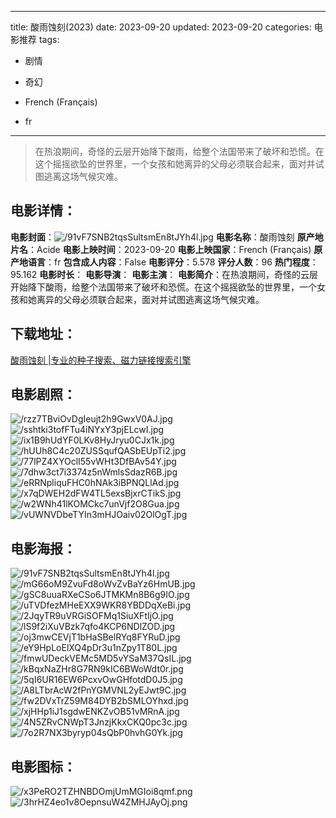 
---
title: 酸雨蚀刻(2023)
date: 2023-09-20
updated: 2023-09-20
categories: 电影推荐
tags:
- 剧情
- 奇幻

- French (Français)
- fr
---


> 在热浪期间，奇怪的云层开始降下酸雨，给整个法国带来了破坏和恐慌。在这个摇摇欲坠的世界里，一个女孩和她离异的父母必须联合起来，面对并试图逃离这场气候灾难。

## **电影详情**：

**电影封面**：<img src="https://image.tmdb.org/t/p/w200/91vF7SNB2tqsSultsmEn8tJYh4l.jpg" alt="/91vF7SNB2tqsSultsmEn8tJYh4l.jpg" title="/91vF7SNB2tqsSultsmEn8tJYh4l.jpg">
**电影名称**：酸雨蚀刻
**原产地片名**：Acide
**电影上映时间**：2023-09-20
**电影上映国家**：French (Français)
**原产地语言**：fr
**包含成人内容**：False
**电影评分**：5.578
**评分人数**：96
**热门程度**：95.162
**电影时长**：
**电影导演**：
**电影主演**：
**电影简介**：在热浪期间，奇怪的云层开始降下酸雨，给整个法国带来了破坏和恐慌。在这个摇摇欲坠的世界里，一个女孩和她离异的父母必须联合起来，面对并试图逃离这场气候灾难。

## **下载地址**：
[酸雨蚀刻 |专业的种子搜索、磁力链接搜索引擎](https://movie.amd794.com:2083/?search=Acide&ordering=&mode=match_phrase&page_size=10&page=1)
 

## **电影剧照**：
<img src="https://image.tmdb.org/t/p/original/rzz7TBviOvDgIeujt2h9GwxV0AJ.jpg" alt="/rzz7TBviOvDgIeujt2h9GwxV0AJ.jpg" title="/rzz7TBviOvDgIeujt2h9GwxV0AJ.jpg"><img src="https://image.tmdb.org/t/p/original/sshtki3tofFTu4iNYxY3pjELcwI.jpg" alt="/sshtki3tofFTu4iNYxY3pjELcwI.jpg" title="/sshtki3tofFTu4iNYxY3pjELcwI.jpg"><img src="https://image.tmdb.org/t/p/original/ix1B9hUdYF0LKv8HyJryu0CJx1k.jpg" alt="/ix1B9hUdYF0LKv8HyJryu0CJx1k.jpg" title="/ix1B9hUdYF0LKv8HyJryu0CJx1k.jpg"><img src="https://image.tmdb.org/t/p/original/hUUh8C4c20ZUSSqufQASbEUpTi2.jpg" alt="/hUUh8C4c20ZUSSqufQASbEUpTi2.jpg" title="/hUUh8C4c20ZUSSqufQASbEUpTi2.jpg"><img src="https://image.tmdb.org/t/p/original/77lPZ4XYOclI55vWHt3DfBAv54Y.jpg" alt="/77lPZ4XYOclI55vWHt3DfBAv54Y.jpg" title="/77lPZ4XYOclI55vWHt3DfBAv54Y.jpg"><img src="https://image.tmdb.org/t/p/original/7dhw3ct7i3374z5nWmlsSdazR6B.jpg" alt="/7dhw3ct7i3374z5nWmlsSdazR6B.jpg" title="/7dhw3ct7i3374z5nWmlsSdazR6B.jpg"><img src="https://image.tmdb.org/t/p/original/eRRNpliquFHC0hNAk3iBPNQLlAd.jpg" alt="/eRRNpliquFHC0hNAk3iBPNQLlAd.jpg" title="/eRRNpliquFHC0hNAk3iBPNQLlAd.jpg"><img src="https://image.tmdb.org/t/p/original/x7qDWEH2dFW4TL5exsBjxrCTikS.jpg" alt="/x7qDWEH2dFW4TL5exsBjxrCTikS.jpg" title="/x7qDWEH2dFW4TL5exsBjxrCTikS.jpg"><img src="https://image.tmdb.org/t/p/original/w2WNh41lKOMCkc7unVjf2O8Gua.jpg" alt="/w2WNh41lKOMCkc7unVjf2O8Gua.jpg" title="/w2WNh41lKOMCkc7unVjf2O8Gua.jpg"><img src="https://image.tmdb.org/t/p/original/vUWNVDbeTYIn3mHJOaiv02OlOgT.jpg" alt="/vUWNVDbeTYIn3mHJOaiv02OlOgT.jpg" title="/vUWNVDbeTYIn3mHJOaiv02OlOgT.jpg">

## **电影海报**：
<img src="https://image.tmdb.org/t/p/original/91vF7SNB2tqsSultsmEn8tJYh4l.jpg" alt="/91vF7SNB2tqsSultsmEn8tJYh4l.jpg" title="/91vF7SNB2tqsSultsmEn8tJYh4l.jpg"><img src="https://image.tmdb.org/t/p/original/mG66oM9ZvuFd8oWvZvBaYz6HmUB.jpg" alt="/mG66oM9ZvuFd8oWvZvBaYz6HmUB.jpg" title="/mG66oM9ZvuFd8oWvZvBaYz6HmUB.jpg"><img src="https://image.tmdb.org/t/p/original/gSC8uuaRXeCSo6JTMKMn8B6g9IO.jpg" alt="/gSC8uuaRXeCSo6JTMKMn8B6g9IO.jpg" title="/gSC8uuaRXeCSo6JTMKMn8B6g9IO.jpg"><img src="https://image.tmdb.org/t/p/original/uTVDfezMHeEXX9WKR8YBDDqXeBi.jpg" alt="/uTVDfezMHeEXX9WKR8YBDDqXeBi.jpg" title="/uTVDfezMHeEXX9WKR8YBDDqXeBi.jpg"><img src="https://image.tmdb.org/t/p/original/2JqyTR9uVRGiSOFMq1SiuXFtIjO.jpg" alt="/2JqyTR9uVRGiSOFMq1SiuXFtIjO.jpg" title="/2JqyTR9uVRGiSOFMq1SiuXFtIjO.jpg"><img src="https://image.tmdb.org/t/p/original/lS9f2iXuVBzk7qfo4KCP6NDlZOD.jpg" alt="/lS9f2iXuVBzk7qfo4KCP6NDlZOD.jpg" title="/lS9f2iXuVBzk7qfo4KCP6NDlZOD.jpg"><img src="https://image.tmdb.org/t/p/original/oj3mwCEVjT1bHaSBelRYq8FYRuD.jpg" alt="/oj3mwCEVjT1bHaSBelRYq8FYRuD.jpg" title="/oj3mwCEVjT1bHaSBelRYq8FYRuD.jpg"><img src="https://image.tmdb.org/t/p/original/eY9HpLoElXQ4pDr3u1nZpy1T80L.jpg" alt="/eY9HpLoElXQ4pDr3u1nZpy1T80L.jpg" title="/eY9HpLoElXQ4pDr3u1nZpy1T80L.jpg"><img src="https://image.tmdb.org/t/p/original/fmwUDeckVEMc5MD5vYSaM37QsIL.jpg" alt="/fmwUDeckVEMc5MD5vYSaM37QsIL.jpg" title="/fmwUDeckVEMc5MD5vYSaM37QsIL.jpg"><img src="https://image.tmdb.org/t/p/original/kBqxNaZHr8G7RN9kIC6BWoWdt0r.jpg" alt="/kBqxNaZHr8G7RN9kIC6BWoWdt0r.jpg" title="/kBqxNaZHr8G7RN9kIC6BWoWdt0r.jpg"><img src="https://image.tmdb.org/t/p/original/5qI6UR16EW6PcxvOwGHfotdD0J5.jpg" alt="/5qI6UR16EW6PcxvOwGHfotdD0J5.jpg" title="/5qI6UR16EW6PcxvOwGHfotdD0J5.jpg"><img src="https://image.tmdb.org/t/p/original/A8LTbrAcW2fPnYGMVNL2yEJwt9C.jpg" alt="/A8LTbrAcW2fPnYGMVNL2yEJwt9C.jpg" title="/A8LTbrAcW2fPnYGMVNL2yEJwt9C.jpg"><img src="https://image.tmdb.org/t/p/original/fw2DVxTrZ59M84DYB2bSMLOYhxd.jpg" alt="/fw2DVxTrZ59M84DYB2bSMLOYhxd.jpg" title="/fw2DVxTrZ59M84DYB2bSMLOYhxd.jpg"><img src="https://image.tmdb.org/t/p/original/xjHHp1iJ1sgdwENKZvOB51vMRnA.jpg" alt="/xjHHp1iJ1sgdwENKZvOB51vMRnA.jpg" title="/xjHHp1iJ1sgdwENKZvOB51vMRnA.jpg"><img src="https://image.tmdb.org/t/p/original/4N5ZRvCNWpT3JnzjKkxCKQ0pc3c.jpg" alt="/4N5ZRvCNWpT3JnzjKkxCKQ0pc3c.jpg" title="/4N5ZRvCNWpT3JnzjKkxCKQ0pc3c.jpg"><img src="https://image.tmdb.org/t/p/original/7o2R7NX3byryp04sQbP0hvhG0Yk.jpg" alt="/7o2R7NX3byryp04sQbP0hvhG0Yk.jpg" title="/7o2R7NX3byryp04sQbP0hvhG0Yk.jpg">

## **电影图标**：
<img src="https://image.tmdb.org/t/p/original/x3PeRO2TZHNBDOmjUmMGIoi8qmf.png" alt="/x3PeRO2TZHNBDOmjUmMGIoi8qmf.png" title="/x3PeRO2TZHNBDOmjUmMGIoi8qmf.png"><img src="https://image.tmdb.org/t/p/original/3hrHZ4eo1v8OepnsuW4ZMHJAyOj.png" alt="/3hrHZ4eo1v8OepnsuW4ZMHJAyOj.png" title="/3hrHZ4eo1v8OepnsuW4ZMHJAyOj.png">
